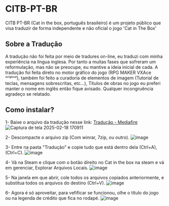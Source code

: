 # CITB-PT-BR
CITB PT-BR (Cat in the box, português brasileiro) é um projeto público que visa traduzir de forma independente e não oficial o jogo 'Cat in The Box'


## Sobre a Tradução
A tradução não foi feita por meio de tradures on-line, eu traduzi com minha experiência na língua inglesa. 
Por tanto a muitas fases que sofreram um reformulação, mas não se preocupe, eu mantive a ideia inicial de cada.
A tradução foi feita direto no motor gráfico do jogo (RPG MAKER VXAce ᵒʳⁱᵍⁱⁿᵃˡ), também foi feito a curadoria de 
elementos de imagem (Tutorial de teclas, mensagens sobrescritas, etc...), Títulos de obras no jogo eu preferi
manter o nome em inglês então fique avisado. Qualquer incongruência agradeço se relatado.

## Como instalar?
1- Baixe o arquivo da tradução nesse link: [Tradução - Mediafire](https://www.mediafire.com/file/gc3grb3hpjpi2c4/Tradu%25C3%25A7%25C3%25A3o.zip/file)
![Captura de tela 2025-02-18 170911](https://github.com/user-attachments/assets/2a2f0f10-c399-4893-8605-b1b34695c8a3)

2- Descompacte o arquivo zip (Com winrar, 7zip, ou outro).
![image](https://github.com/user-attachments/assets/ff8efa99-3b63-4551-9881-d7211937c232)

3- Entre na pasta "Tradução" e copie tudo que está dentro dela (Ctrl+A),(Ctrl+C).
![image](https://github.com/user-attachments/assets/9d947a47-6b23-4e2c-aa04-7feb06e4b146)

4- Vá na Steam e clique com o botão direito no Cat in the box na steam e vá em gerenciar, Explorar Arquivos Locais.
![image](https://github.com/user-attachments/assets/f1baafc2-d8da-4662-b234-11387ad9b6cc)

5- Na janela em que abrir, cole todos os arquivos copiados anteriormente, e substitua todos os arquivos do destino (Ctrl+V).
![image](https://github.com/user-attachments/assets/3a80378b-c908-4106-ba87-f21188692618)

6- Agora é só aproveitar, para vefificar se funcionou, olhe o título do jogo ou na legenda de crédito que fica no rodapé.
![image](https://github.com/user-attachments/assets/63a4295a-009b-470e-bab7-c801b93ea8de)
